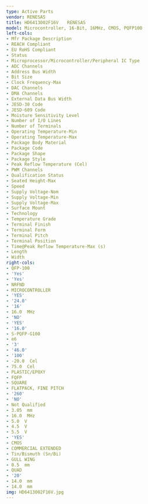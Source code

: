 ```yaml
---
type: Active Parts
vendor: RENESAS
title: HD6413002F16V　　RENESAS
model: Microcontroller, 16-Bit, 16MHz, CMOS, PQFP100
left-cols:
- Mfr Package Description
- REACH Compliant
- EU RoHS Compliant
- Status
- Microprocessor/Microcontroller/Peripheral IC Type
- ADC Channels
- Address Bus Width
- Bit Size
- Clock Frequency-Max
- DAC Channels
- DMA Channels
- External Data Bus Width
- JESD-30 Code
- JESD-609 Code
- Moisture Sensitivity Level
- Number of I/O Lines
- Number of Terminals
- Operating Temperature-Min
- Operating Temperature-Max
- Package Body Material
- Package Code
- Package Shape
- Package Style
- Peak Reflow Temperature (Cel)
- PWM Channels
- Qualification Status
- Seated Height-Max
- Speed
- Supply Voltage-Nom
- Supply Voltage-Min
- Supply Voltage-Max
- Surface Mount
- Technology
- Temperature Grade
- Terminal Finish
- Terminal Form
- Terminal Pitch
- Terminal Position
- Time@Peak Reflow Temperature-Max (s)
- Length
- Width
right-cols:
- QFP-100
- 'Yes'
- 'Yes'
- NRFND
- MICROCONTROLLER
- 'YES'
- '24.0'
- '16'
- 16.0  MHz
- 'NO'
- 'YES'
- '16.0'
- S-PQFP-G100
- e6
- '3'
- '46.0'
- '100'
- -20.0  Cel
- 75.0  Cel
- PLASTIC/EPOXY
- FQFP
- SQUARE
- FLATPACK, FINE PITCH
- '260'
- 'NO'
- Not Qualified
- 3.05  mm
- 16.0  MHz
- 5.0  V
- 4.5  V
- 5.5  V
- 'YES'
- CMOS
- COMMERCIAL EXTENDED
- Tin/Bismuth (Sn/Bi)
- GULL WING
- 0.5  mm
- QUAD
- '20'
- 14.0  mm
- 14.0  mm
img: HD6413002F16V.jpg
---
```

